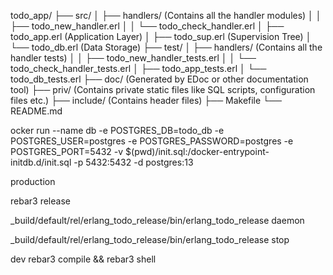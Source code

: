 todo_app/
├── src/
│   ├── handlers/ (Contains all the handler modules)
│   │   ├── todo_new_handler.erl
│   │   └── todo_check_handler.erl
│   ├── todo_app.erl (Application Layer)
│   ├── todo_sup.erl (Supervision Tree)
│   └── todo_db.erl (Data Storage)
├── test/
│   ├── handlers/ (Contains all the handler tests)
│   │   ├── todo_new_handler_tests.erl
│   │   └── todo_check_handler_tests.erl
│   ├── todo_app_tests.erl
│   └── todo_db_tests.erl
├── doc/ (Generated by EDoc or other documentation tool)
├── priv/ (Contains private static files like SQL scripts, configuration files etc.)
├── include/ (Contains header files)
├── Makefile
└── README.md

ocker run --name db -e POSTGRES_DB=todo_db -e POSTGRES_USER=postgres -e POSTGRES_PASSWORD=postgres -e POSTGRES_PORT=5432 -v $(pwd)/init.sql:/docker-entrypoint-initdb.d/init.sql -p 5432:5432 -d postgres:13

production

rebar3 release 

_build/default/rel/erlang_todo_release/bin/erlang_todo_release daemon

_build/default/rel/erlang_todo_release/bin/erlang_todo_release stop

dev
rebar3 compile &&  rebar3 shell
